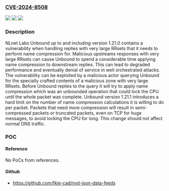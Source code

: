 ### [CVE-2024-8508](https://cve.mitre.org/cgi-bin/cvename.cgi?name=CVE-2024-8508)
![](https://img.shields.io/static/v1?label=Product&message=Unbound&color=blue)
![](https://img.shields.io/static/v1?label=Version&message=0%3C%3D%201.21.0%20&color=brighgreen)
![](https://img.shields.io/static/v1?label=Vulnerability&message=CWE-606%3A%20Unchecked%20Input%20for%20Loop%20Condition&color=brighgreen)

### Description

NLnet Labs Unbound up to and including version 1.21.0 contains a vulnerability when handling replies with very large RRsets that it needs to perform name compression for. Malicious upstreams responses with very large RRsets can cause Unbound to spend a considerable time applying name compression to downstream replies. This can lead to degraded performance and eventually denial of service in well orchestrated attacks. The vulnerability can be exploited by a malicious actor querying Unbound for the specially crafted contents of a malicious zone with very large RRsets. Before Unbound replies to the query it will try to apply name compression which was an unbounded operation that could lock the CPU until the whole packet was complete. Unbound version 1.21.1 introduces a hard limit on the number of name compression calculations it is willing to do per packet. Packets that need more compression will result in semi-compressed packets or truncated packets, even on TCP for huge messages, to avoid locking the CPU for long. This change should not affect normal DNS traffic.

### POC

#### Reference
No PoCs from references.

#### Github
- https://github.com/fkie-cad/nvd-json-data-feeds

